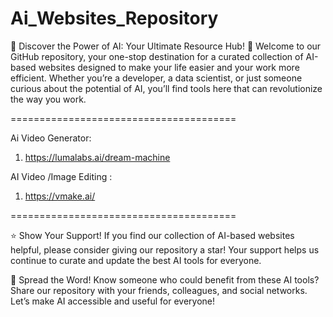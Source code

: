 # Ai_Websites_Repository
🌟 Discover the Power of AI: Your Ultimate Resource Hub! 🌟
Welcome to our GitHub repository, your one-stop destination for a curated collection of AI-based websites designed to make your life easier and your work more efficient. Whether you’re a developer, a data scientist, or just someone curious about the potential of AI, you’ll find tools here that can revolutionize the way you work.

=======================================

Ai Video Generator:

1) https://lumalabs.ai/dream-machine

AI Video /Image Editing :
1) https://vmake.ai/

=======================================

⭐️ Show Your Support!
If you find our collection of AI-based websites helpful, please consider giving our repository a star! Your support helps us continue to curate and update the best AI tools for everyone.

📢 Spread the Word!
Know someone who could benefit from these AI tools? Share our repository with your friends, colleagues, and social networks. Let’s make AI accessible and useful for everyone!
